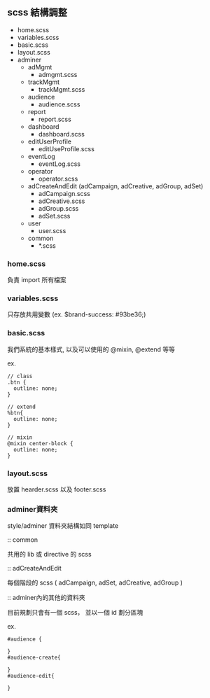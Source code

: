 ## scss 結構調整

* home.scss
* variables.scss
* basic.scss
* layout.scss
* adminer
  * adMgmt
    * admgmt.scss
  * trackMgmt
    * trackMgmt.scss
  * audience
    * audience.scss
  * report
    * report.scss
  * dashboard
    * dashboard.scss
  * editUserProfile
    * editUseProfile.scss
  * eventLog
    * eventLog.scss
  * operator
    * operator.scss
  * adCreateAndEdit (adCampaign, adCreative, adGroup, adSet)
    * adCampaign.scss
    * adCreative.scss
    * adGroup.scss
    * adSet.scss
  * user
    * user.scss
  * common
    * *.scss


### home.scss

負責 import 所有檔案

### variables.scss

只存放共用變數 (ex. $brand-success: #93be36;)

### basic.scss

我們系統的基本樣式, 以及可以使用的 @mixin, @extend 等等

ex. 

```
// class
.btn {
  outline: none;
}

// extend
%btn{
  outline: none;
}

// mixin
@mixin center-block {
  outline: none;
}

```

### layout.scss

放置 hearder.scss 以及 footer.scss

### adminer資料夾

   style/adminer 資料夾結構如同 template

:: common

共用的 lib 或 directive 的 scss

:: adCreateAndEdit

每個階段的 scss ( adCampaign, adSet, adCreative, adGroup )

:: adminer內的其他的資料夾

目前規劃只會有一個 scss， 並以一個 id 劃分區塊

ex.

```
#audience {

}
#audience-create{

}
#audience-edit{

}
```




